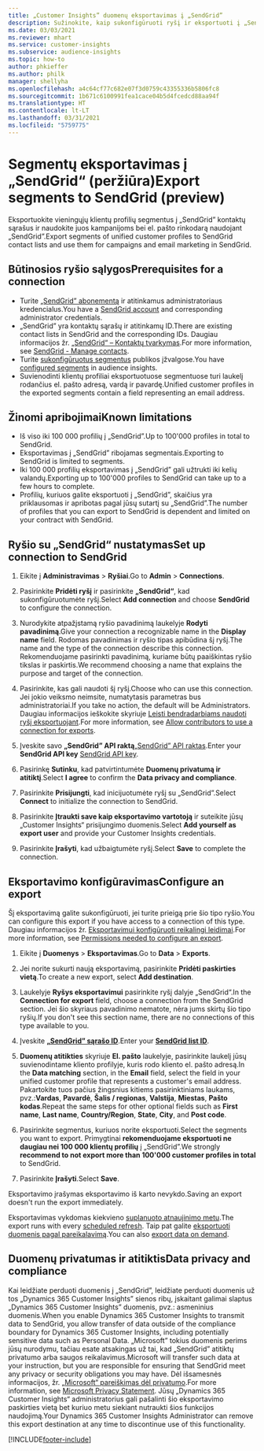 ```yaml
---
title: „Customer Insights” duomenų eksportavimas į „SendGrid”
description: Sužinokite, kaip sukonfigūruoti ryšį ir eksportuoti į „SendGrid“.
ms.date: 03/03/2021
ms.reviewer: mhart
ms.service: customer-insights
ms.subservice: audience-insights
ms.topic: how-to
author: phkieffer
ms.author: philk
manager: shellyha
ms.openlocfilehash: a4c64cf77c682e07f3d0759c43355336b5806fc8
ms.sourcegitcommit: 1b671c6100991fea1cace04b5d4fcedcd88aa94f
ms.translationtype: HT
ms.contentlocale: lt-LT
ms.lasthandoff: 03/31/2021
ms.locfileid: "5759775"
---
```

# <a name="export-segments-to-sendgrid-preview"></a><span data-ttu-id="bb60f-103">Segmentų eksportavimas į „SendGrid“ (peržiūra)</span><span class="sxs-lookup"><span data-stu-id="bb60f-103">Export segments to SendGrid (preview)</span></span>

<span data-ttu-id="bb60f-104">Eksportuokite vieningųjų klientų profilių segmentus į „SendGrid” kontaktų sąrašus ir naudokite juos kampanijoms bei el. pašto rinkodarą naudojant „SendGrid”.</span><span class="sxs-lookup"><span data-stu-id="bb60f-104">Export segments of unified customer profiles to SendGrid contact lists and use them for campaigns and email marketing in SendGrid.</span></span> 

## <a name="prerequisites-for-a-connection"></a><span data-ttu-id="bb60f-105">Būtinosios ryšio sąlygos</span><span class="sxs-lookup"><span data-stu-id="bb60f-105">Prerequisites for a connection</span></span>

-   <span data-ttu-id="bb60f-106">Turite [„SendGrid” abonementą](https://sendgrid.com/) ir atitinkamus administratoriaus kredencialus.</span><span class="sxs-lookup"><span data-stu-id="bb60f-106">You have a [SendGrid account](https://sendgrid.com/) and corresponding administrator credentials.</span></span>
-   <span data-ttu-id="bb60f-107">„SendGrid” yra kontaktų sąrašų ir atitinkamų ID.</span><span class="sxs-lookup"><span data-stu-id="bb60f-107">There are existing contact lists in SendGrid and the corresponding IDs.</span></span> <span data-ttu-id="bb60f-108">Daugiau informacijos žr. [„SendGrid“ – Kontaktų tvarkymas](https://sendgrid.com/docs/ui/managing-contacts/create-and-manage-contacts/#manage-contacts).</span><span class="sxs-lookup"><span data-stu-id="bb60f-108">For more information, see [SendGrid - Manage contacts](https://sendgrid.com/docs/ui/managing-contacts/create-and-manage-contacts/#manage-contacts).</span></span>
-   <span data-ttu-id="bb60f-109">Turite [sukonfigūruotus segmentus](segments.md) publikos įžvalgose.</span><span class="sxs-lookup"><span data-stu-id="bb60f-109">You have [configured segments](segments.md) in audience insights.</span></span>
-   <span data-ttu-id="bb60f-110">Suvienodinti klientų profiliai eksportuotuose segmentuose turi laukelį rodančius el. pašto adresą, vardą ir pavardę.</span><span class="sxs-lookup"><span data-stu-id="bb60f-110">Unified customer profiles in the exported segments contain a field representing an email address.</span></span>

## <a name="known-limitations"></a><span data-ttu-id="bb60f-111">Žinomi apribojimai</span><span class="sxs-lookup"><span data-stu-id="bb60f-111">Known limitations</span></span>

- <span data-ttu-id="bb60f-112">Iš viso iki 100 000 profilių į „SendGrid”.</span><span class="sxs-lookup"><span data-stu-id="bb60f-112">Up to 100'000 profiles in total to SendGrid.</span></span>
- <span data-ttu-id="bb60f-113">Eksportavimas į „SendGrid” ribojamas segmentais.</span><span class="sxs-lookup"><span data-stu-id="bb60f-113">Exporting to SendGrid is limited to segments.</span></span>
- <span data-ttu-id="bb60f-114">Iki 100 000 profilių eksportavimas į „SendGrid” gali užtrukti iki kelių valandų.</span><span class="sxs-lookup"><span data-stu-id="bb60f-114">Exporting up to 100'000 profiles to SendGrid can take up to a few hours to complete.</span></span> 
- <span data-ttu-id="bb60f-115">Profilių, kuriuos galite eksportuoti į „SendGrid”, skaičius yra priklausomas ir apribotas pagal jūsų sutartį su „SendGrid”.</span><span class="sxs-lookup"><span data-stu-id="bb60f-115">The number of profiles that you can export to SendGrid is dependent and limited on your contract with SendGrid.</span></span>

## <a name="set-up-connection-to-sendgrid"></a><span data-ttu-id="bb60f-116">Ryšio su „SendGrid“ nustatymas</span><span class="sxs-lookup"><span data-stu-id="bb60f-116">Set up connection to SendGrid</span></span>

1. <span data-ttu-id="bb60f-117">Eikite į **Administravimas** > **Ryšiai**.</span><span class="sxs-lookup"><span data-stu-id="bb60f-117">Go to **Admin** > **Connections**.</span></span>

1. <span data-ttu-id="bb60f-118">Pasirinkite **Pridėti ryšį** ir pasirinkite **„SendGrid“**, kad sukonfigūruotumėte ryšį.</span><span class="sxs-lookup"><span data-stu-id="bb60f-118">Select **Add connection** and choose **SendGrid** to configure the connection.</span></span>

1. <span data-ttu-id="bb60f-119">Nurodykite atpažįstamą ryšio pavadinimą laukelyje **Rodyti pavadinimą**.</span><span class="sxs-lookup"><span data-stu-id="bb60f-119">Give your connection a recognizable name in the **Display name** field.</span></span> <span data-ttu-id="bb60f-120">Rodomas pavadinimas ir ryšio tipas apibūdina šį ryšį.</span><span class="sxs-lookup"><span data-stu-id="bb60f-120">The name and the type of the connection describe this connection.</span></span> <span data-ttu-id="bb60f-121">Rekomenduojame pasirinkti pavadinimą, kuriame būtų paaiškintas ryšio tikslas ir paskirtis.</span><span class="sxs-lookup"><span data-stu-id="bb60f-121">We recommend choosing a name that explains the purpose and target of the connection.</span></span>

1. <span data-ttu-id="bb60f-122">Pasirinkite, kas gali naudoti šį ryšį.</span><span class="sxs-lookup"><span data-stu-id="bb60f-122">Choose who can use this connection.</span></span> <span data-ttu-id="bb60f-123">Jei jokio veiksmo neimsite, numatytasis parametras bus administratoriai.</span><span class="sxs-lookup"><span data-stu-id="bb60f-123">If you take no action, the default will be Administrators.</span></span> <span data-ttu-id="bb60f-124">Daugiau informacijos ieškokite skyriuje [Leisti bendradarbiams naudoti ryšį eksportuojant](connections.md#allow-contributors-to-use-a-connection-for-exports).</span><span class="sxs-lookup"><span data-stu-id="bb60f-124">For more information, see [Allow contributors to use a connection for exports](connections.md#allow-contributors-to-use-a-connection-for-exports).</span></span>

1. <span data-ttu-id="bb60f-125">Įveskite savo **„SendGrid” API raktą**[„SendGrid” API raktas](https://sendgrid.com/docs/ui/account-and-settings/api-keys/).</span><span class="sxs-lookup"><span data-stu-id="bb60f-125">Enter your **SendGrid API key** [SendGrid API key](https://sendgrid.com/docs/ui/account-and-settings/api-keys/).</span></span>

1. <span data-ttu-id="bb60f-126">Pasirinkę **Sutinku**, kad patvirtintumėte **Duomenų privatumą ir atitiktį**.</span><span class="sxs-lookup"><span data-stu-id="bb60f-126">Select **I agree** to confirm the **Data privacy and compliance**.</span></span>

1. <span data-ttu-id="bb60f-127">Pasirinkite **Prisijungti**, kad inicijuotumėte ryšį su „SendGrid”.</span><span class="sxs-lookup"><span data-stu-id="bb60f-127">Select **Connect** to initialize the connection to SendGrid.</span></span>

1. <span data-ttu-id="bb60f-128">Pasirinkite **Įtraukti save kaip eksportavimo vartotoją** ir suteikite jūsų „Customer Insights“ prisijungimo duomenis.</span><span class="sxs-lookup"><span data-stu-id="bb60f-128">Select **Add yourself as export user** and provide your Customer Insights credentials.</span></span>

1. <span data-ttu-id="bb60f-129">Pasirinkite **Įrašyti**, kad užbaigtumėte ryšį.</span><span class="sxs-lookup"><span data-stu-id="bb60f-129">Select **Save** to complete the connection.</span></span>

## <a name="configure-an-export"></a><span data-ttu-id="bb60f-130">Eksportavimo konfigūravimas</span><span class="sxs-lookup"><span data-stu-id="bb60f-130">Configure an export</span></span>

<span data-ttu-id="bb60f-131">Šį eksportavimą galite sukonfigūruoti, jei turite prieigą prie šio tipo ryšio.</span><span class="sxs-lookup"><span data-stu-id="bb60f-131">You can configure this export if you have access to a connection of this type.</span></span> <span data-ttu-id="bb60f-132">Daugiau informacijos žr. [Eksportavimui konfigūruoti reikalingi leidimai](export-destinations.md#set-up-a-new-export).</span><span class="sxs-lookup"><span data-stu-id="bb60f-132">For more information, see [Permissions needed to configure an export](export-destinations.md#set-up-a-new-export).</span></span>

1. <span data-ttu-id="bb60f-133">Eikite į **Duomenys** > **Eksportavimas**.</span><span class="sxs-lookup"><span data-stu-id="bb60f-133">Go to **Data** > **Exports**.</span></span>

1. <span data-ttu-id="bb60f-134">Jei norite sukurti naują eksportavimą, pasirinkite **Pridėti paskirties vietą**.</span><span class="sxs-lookup"><span data-stu-id="bb60f-134">To create a new export, select **Add destination**.</span></span>

1. <span data-ttu-id="bb60f-135">Laukelyje **Ryšys eksportavimui** pasirinkite ryšį dalyje „SendGrid“.</span><span class="sxs-lookup"><span data-stu-id="bb60f-135">In the **Connection for export** field, choose a connection from the SendGrid section.</span></span> <span data-ttu-id="bb60f-136">Jei šio skyriaus pavadinimo nematote, nėra jums skirtų šio tipo ryšių.</span><span class="sxs-lookup"><span data-stu-id="bb60f-136">If you don't see this section name, there are no connections of this type available to you.</span></span>

1. <span data-ttu-id="bb60f-137">Įveskite **[„SendGrid” sąrašo ID](https://sendgrid.com/docs/ui/managing-contacts/create-and-manage-contacts/#manage-contacts)**.</span><span class="sxs-lookup"><span data-stu-id="bb60f-137">Enter your **[SendGrid list ID](https://sendgrid.com/docs/ui/managing-contacts/create-and-manage-contacts/#manage-contacts)**.</span></span>

1. <span data-ttu-id="bb60f-138">**Duomenų atitikties** skyriuje **El. pašto** laukelyje, pasirinkite laukelį jūsų suvienodintame kliento profilyje, kuris rodo kliento el. pašto adresą.</span><span class="sxs-lookup"><span data-stu-id="bb60f-138">In the **Data matching** section, in the **Email** field, select the field in your unified customer profile that represents a customer's email address.</span></span> <span data-ttu-id="bb60f-139">Pakartokite tuos pačius žingsnius kitiems pasirinktiniams laukams, pvz.:**Vardas**, **Pavardė**, **Šalis / regionas**, **Valstija**, **Miestas**, **Pašto kodas**.</span><span class="sxs-lookup"><span data-stu-id="bb60f-139">Repeat the same steps for other optional fields such as **First name**, **Last name**, **Country/Region**, **State**, **City**, and **Post code**.</span></span>

1. <span data-ttu-id="bb60f-140">Pasirinkite segmentus, kuriuos norite eksportuoti.</span><span class="sxs-lookup"><span data-stu-id="bb60f-140">Select the segments you want to export.</span></span> <span data-ttu-id="bb60f-141">Primygtinai **rekomenduojame eksportuoti ne daugiau nei 100 000 klientų profilių** į „SendGrid”.</span><span class="sxs-lookup"><span data-stu-id="bb60f-141">We strongly **recommend to not export more than 100'000 customer profiles in total** to SendGrid.</span></span> 

1. <span data-ttu-id="bb60f-142">Pasirinkite **Įrašyti**.</span><span class="sxs-lookup"><span data-stu-id="bb60f-142">Select **Save**.</span></span>

<span data-ttu-id="bb60f-143">Eksportavimo įrašymas eksportavimo iš karto nevykdo.</span><span class="sxs-lookup"><span data-stu-id="bb60f-143">Saving an export doesn't run the export immediately.</span></span>

<span data-ttu-id="bb60f-144">Eksportavimas vykdomas kiekvieno [suplanuoto atnaujinimo metu](system.md#schedule-tab).</span><span class="sxs-lookup"><span data-stu-id="bb60f-144">The export runs with every [scheduled refresh](system.md#schedule-tab).</span></span> <span data-ttu-id="bb60f-145">Taip pat galite [eksportuoti duomenis pagal pareikalavimą](export-destinations.md#run-exports-on-demand).</span><span class="sxs-lookup"><span data-stu-id="bb60f-145">You can also [export data on demand](export-destinations.md#run-exports-on-demand).</span></span> 

## <a name="data-privacy-and-compliance"></a><span data-ttu-id="bb60f-146">Duomenų privatumas ir atitiktis</span><span class="sxs-lookup"><span data-stu-id="bb60f-146">Data privacy and compliance</span></span>

<span data-ttu-id="bb60f-147">Kai leidžiate perduoti duomenis į „SendGrid”, leidžiate perduoti duomenis už tos „Dynamics 365 Customer Insights” sienos ribų, įskaitant galimai slaptus „Dynamics 365 Customer Insights” duomenis, pvz.: asmeninius duomenis.</span><span class="sxs-lookup"><span data-stu-id="bb60f-147">When you enable Dynamics 365 Customer Insights to transmit data to SendGrid, you allow transfer of data outside of the compliance boundary for Dynamics 365 Customer Insights, including potentially sensitive data such as Personal Data.</span></span> <span data-ttu-id="bb60f-148">„Microsoft” tokius duomenis perims jūsų nurodymu, tačiau esate atsakingas už tai, kad „SendGrid” atitiktų privatumo arba saugos reikalavimus.</span><span class="sxs-lookup"><span data-stu-id="bb60f-148">Microsoft will transfer such data at your instruction, but you are responsible for ensuring that SendGrid meet any privacy or security obligations you may have.</span></span> <span data-ttu-id="bb60f-149">Dėl išsamesnės informacijos, žr. [„Microsoft“ pareiškimas dėl privatumo](https://go.microsoft.com/fwlink/?linkid=396732).</span><span class="sxs-lookup"><span data-stu-id="bb60f-149">For more information, see [Microsoft Privacy Statement](https://go.microsoft.com/fwlink/?linkid=396732).</span></span>
<span data-ttu-id="bb60f-150">Jūsų „Dynamics 365 Customer Insights“ administratorius gali pašalinti šio eksportavimo paskirties vietą bet kuriuo metu siekiant nutraukti šios funkcijos naudojimą.</span><span class="sxs-lookup"><span data-stu-id="bb60f-150">Your Dynamics 365 Customer Insights Administrator can remove this export destination at any time to discontinue use of this functionality.</span></span>


[!INCLUDE[footer-include](../includes/footer-banner.md)]